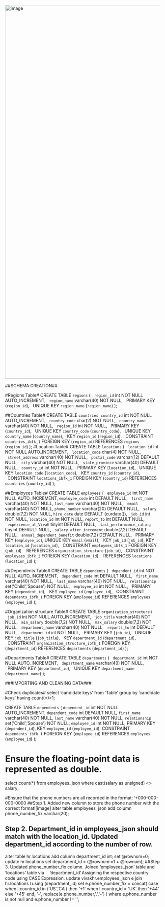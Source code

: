 <img width="1212" alt="image" src="https://github.com/YarazethGarcia/Retail-Store-Analysis-SQL/assets/126752230/eee77007-68fa-49f0-ab4b-8e6910e49104">

##SCHEMA CREATION##

#Regions Table#
CREATE TABLE `regions` (
  `region_id` int NOT NULL AUTO_INCREMENT,
  `region_name` varchar(40) NOT NULL,
  PRIMARY KEY (`region_id`),
  UNIQUE KEY `region_name` (`region_name`)
);

##Countries Table#
CREATE TABLE `countries` 
 `country_id` int NOT NULL AUTO_INCREMENT,
  `country_code` char(2) NOT NULL,
  `country_name` varchar(40) NOT NULL,
  `region_id` int NOT NULL,
  PRIMARY KEY (`country_id`),
  UNIQUE KEY `country_code` (`country_code`),
  UNIQUE KEY `country_name` (`country_name`),
  KEY `region_id` (`region_id`),
  CONSTRAINT `countries_ibfk_1` FOREIGN KEY (`region_id`) REFERENCES `regions` (`region_id`)
);
#Location Table#
CREATE TABLE `locations` (
  `location_id` int NOT NULL AUTO_INCREMENT,
  `location_code` char(4) NOT NULL,
  `street_address` varchar(40) NOT NULL,
  `postal_code` varchar(12) DEFAULT NULL,
  `city` varchar(40) NOT NULL,
  `state_province` varchar(40) DEFAULT NULL,
  `country_id` int NOT NULL,
  PRIMARY KEY (`location_id`),
  UNIQUE KEY `location_code` (`location_code`),
  KEY `country_id` (`country_id`),
  CONSTRAINT `locations_ibfk_1` FOREIGN KEY (`country_id`) REFERENCES `countries` (`country_id`)
);

##Employees Table#
CREATE TABLE `employees` (
  `employee_id` int NOT NULL AUTO_INCREMENT, `employee_code` int DEFAULT NULL,
  `first_name` varchar(40) NOT NULL, `last_name` varchar(40) NOT NULL,
  `email` varchar(40) NOT NULL, `phone_number` varchar(20) DEFAULT NULL,
  `salary` double(7,2) NOT NULL, `hire_date` date DEFAULT (curdate()),
  `job_id` int NOT NULL, `location_id` int NOT NULL, `report_to` int DEFAULT NULL,
  `experience_at_VivaK` tinyint DEFAULT NULL,
  `last_performance_rating` tinyint DEFAULT NULL,
  `salary_after_increment` double(7,2) DEFAULT NULL,
  `annual_dependent_benefit` double(7,2) DEFAULT NULL,
  PRIMARY KEY (`employee_id`), UNIQUE KEY `email` (`email`),
  KEY `job_id` (`job_id`), KEY `location_id` (`location_id`),
  CONSTRAINT `employees_ibfk_1` FOREIGN KEY (`job_id`) 
  REFERENCES `organization_structure` (`job_id`),
  CONSTRAINT `employees_ibfk_2` FOREIGN KEY (`location_id`) 
  REFERENCES `locations` (`location_id`)
);

##Dependents Table#
CREATE TABLE `dependents` (
  `dependent_id` int NOT NULL AUTO_INCREMENT,
  `dependent_code` int DEFAULT NULL,
  `first_name` varchar(40) NOT NULL,
  `last_name` varchar(40) NOT NULL,
  `relationship` set('Child','Spouse') NOT NULL,
  `employee_id` int NOT NULL,
  PRIMARY KEY (`dependent_id`),
  KEY `employee_id` (`employee_id`),
  CONSTRAINT `dependents_ibfk_1` FOREIGN KEY (`employee_id`) REFERENCES `employees` (`employee_id`)
);

#Organization structure Table#
CREATE TABLE `organization_structure` (
  `job_id` int NOT NULL AUTO_INCREMENT,
  `job_title` varchar(40) NOT NULL,
  `min_salary` double(7,2) NOT NULL,
  `max_salary` double(7,2) NOT NULL,
  `department_name` varchar(40) NOT NULL,
  `reports_to` int DEFAULT NULL,
  `department_id` int NOT NULL,
  PRIMARY KEY (`job_id`),
  UNIQUE KEY `job_title` (`job_title`),
  KEY `department_id` (`department_id`),
  CONSTRAINT `organization_structure_ibfk_1` FOREIGN KEY (`department_id`) REFERENCES `departments` (`department_id`)
);

#Departments Table#
CREATE TABLE `departments` (
  `department_id` int NOT NULL AUTO_INCREMENT,
  `department_name` varchar(40) NOT NULL,
  PRIMARY KEY (`department_id`),
  UNIQUE KEY `department_name` (`department_name`)
);


###IMPORTING AND CLEANING DATA###

#Check duplicates#
select ‘candidate keys’ 
from ‘Table’ 
group by ‘candidate keys’ 
having count(*)>1;

CREATE TABLE `dependents` (
  `dependent_id` int NOT NULL AUTO_INCREMENT,
  `dependent_code` int DEFAULT NULL,
  `first_name` varchar(40) NOT NULL,
  `last_name` varchar(40) NOT NULL,  `relationship` set('Child','Spouse') NOT NULL,
  `employee_id` int NOT NULL,
  PRIMARY KEY (`dependent_id`),
  KEY `employee_id` (`employee_id`),
  CONSTRAINT `dependents_ibfk_1` FOREIGN KEY (`employee_id`) REFERENCES `employees` (`employee_id`)
);

# Ensure the floating-point data is represented as double.
select count(*) from employees_json 
where cast(salary as unsigned) <> salary;

#Ensure that the phone numbers are all recorded in the format: ‘+000-000-000-0000
##Step 1. Added new column to store the phone number with the correct format![image]
  alter table employees_json add column phone_number_fix varchar(20);
## Step 2. Department_id in employees_json should match with the location_id. Updated  department_id according to the number of row.
  alter table hr.locations add column department_id int;
  set @rownum=0;
update hr.locations set department_id = (@rownum:=1 + @rownum);
##Step 3.  Updated phone_number_fix column. Joined ‘employees_json’ table and ‘locations’ table via 　‘department_id’.Assigning the respective country code using CASE Expression.
update vivakhr.employees_json e 
  join hr.locations l using (department_id)
  set e.phone_number_fix = concat(
  case when l.country_id in ('US','CA') then '+1'
  when l.country_id = 'UK' then '+44' 
  else '+45' end, '-', replace(e.phone_number,'.','-')
  )
  where e.phone_number is not null and e.phone_number != '';














